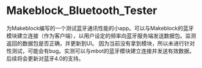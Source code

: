 # Makeblock_Bluetooth_Tester

为Makeblock编写的一个测试蓝牙通讯性能的小app。可以与Makeblock的蓝牙模块建立连接（作为客户端），以用户设定的频率向蓝牙服务端发送数据包。监测返回的数据包是否正确，并更新到UI。
因为当前没有拿到模块，所以未进行针对性测试，可能会有bug。实测可以与mbot的蓝牙模块建立连接并发送有效数据。
后续将会更新对蓝牙4.0的支持。

